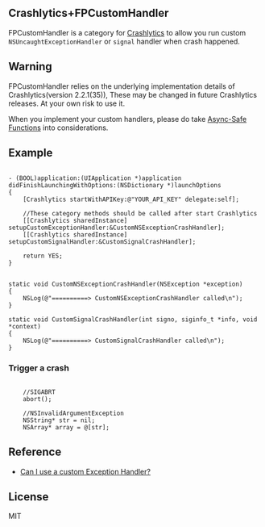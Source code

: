 ## Crashlytics+FPCustomHandler

FPCustomHandler is a category for [Crashlytics](http://www.crashlytics.com) to allow you run custom `NSUncaughtExceptionHandler` or `signal` handler when crash happened.

## Warning

FPCustomHandler relies on the underlying implementation details of Crashlytics(version 2.2.1(35)), These may be changed in future Crashlytics releases. At your own risk to use it.

When you implement your custom handlers, please do take [Async-Safe Functions](https://www.plcrashreporter.org/documentation/api/v1.2/async_safety.html) into considerations.

## Example


```objc

- (BOOL)application:(UIApplication *)application didFinishLaunchingWithOptions:(NSDictionary *)launchOptions
{
	[Crashlytics startWithAPIKey:@"YOUR_API_KEY" delegate:self];
	
	//These category methods should be called after start Crashlytics
    [[Crashlytics sharedInstance] setupCustomExceptionHandler:&CustomNSExceptionCrashHandler];
    [[Crashlytics sharedInstance] setupCustomSignalHandler:&CustomSignalCrashHandler];
    
    return YES;
}
```

```objc

static void CustomNSExceptionCrashHandler(NSException *exception)
{
    NSLog(@"==========> CustomNSExceptionCrashHandler called\n");
}

static void CustomSignalCrashHandler(int signo, siginfo_t *info, void *context)
{
    NSLog(@"==========> CustomSignalCrashHandler called\n");
}

```

### Trigger a crash

```objc

	//SIGABRT
	abort();
	
	//NSInvalidArgumentException
	NSString* str = nil;
	NSArray* array = @[str];
```

## Reference

* [Can I use a custom Exception Handler?](http://support.crashlytics.com/knowledgebase/articles/222764-can-i-use-a-custom-exception-handler)

## License

MIT
